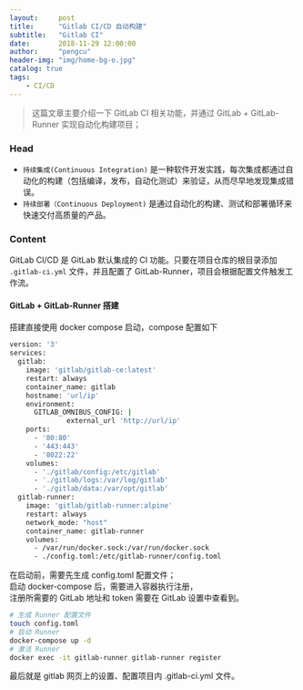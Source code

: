 ```yaml
---
layout:     post
title:      "Gitlab CI/CD 自动构建"
subtitle:   "Gitlab CI"
date:       2018-11-29 12:00:00
author:     "pengcu"
header-img: "img/home-bg-o.jpg"
catalog: true
tags:
    - CI/CD
---
```

> 这篇文章主要介绍一下 GitLab CI 相关功能，并通过 GitLab + GitLab-Runner 实现自动化构建项目； 

<!--more-->

### Head
- `持续集成(Continuous Integration)` 是一种软件开发实践，每次集成都通过自动化的构建（包括编译，发布，自动化测试）来验证，从而尽早地发现集成错误。
- `持续部署（Continuous Deployment)` 是通过自动化的构建、测试和部署循环来快速交付高质量的产品。

### Content
GitLab CI/CD 是 GitLab 默认集成的 CI 功能。只要在项目仓库的根目录添加 `.gitlab-ci.yml` 文件，并且配置了 GitLab-Runner，项目会根据配置文件触发工作流。

#### GitLab + GitLab-Runner 搭建
搭建直接使用 docker compose 启动，compose 配置如下
``` sh
version: '3'
services:
  gitlab:
    image: 'gitlab/gitlab-ce:latest'
    restart: always
    container_name: gitlab
    hostname: 'url/ip'
    environment:
      GITLAB_OMNIBUS_CONFIG: |
              external_url 'http://url/ip'
    ports:
      - '80:80'
      - '443:443'
      - '8022:22'
    volumes:
      - './gitlab/config:/etc/gitlab'
      - './gitlab/logs:/var/log/gitlab'
      - './gitlab/data:/var/opt/gitlab'  
  gitlab-runner:
    image: 'gitlab/gitlab-runner:alpine'
    restart: always
    network_mode: "host"
    container_name: gitlab-runner
    volumes:
      - /var/run/docker.sock:/var/run/docker.sock
      - ./config.toml:/etc/gitlab-runner/config.toml
```

在启动前，需要先生成 config.toml 配置文件；  
启动 docker-compose 后，需要进入容器执行注册，  
注册所需要的 GitLab 地址和 token 需要在 GitLab 设置中查看到。
``` sh
# 生成 Runner 配置文件
touch config.toml
# 启动 Runner
docker-compose up -d
# 激活 Runner
docker exec -it gitlab-runner gitlab-runner register
```

最后就是 gitlab 网页上的设置、配置项目内 .gitlab-ci.yml 文件。